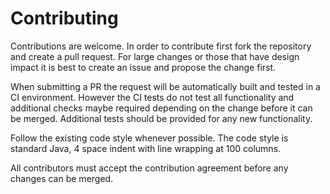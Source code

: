 Contributing
============

Contributions are welcome. In order to contribute first fork the repository and create a pull
request. For large changes or those that have design impact it is best to create an issue and
propose the change first.

When submitting a PR the request will be automatically built and tested in a CI environment.
However the CI tests do not test all functionality and additional checks maybe required
depending on the change before it can be merged. Additional tests should be provided for any new
functionality.

Follow the existing code style whenever possible. The code style is standard Java, 4 space indent
with line wrapping at 100 columns.

All contributors must accept the contribution agreement before any changes can be merged.